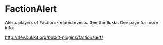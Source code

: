 FactionAlert
============

Alerts players of Factions-related events. See the Bukkit Dev page for more info.

http://dev.bukkit.org/bukkit-plugins/factionalert/

